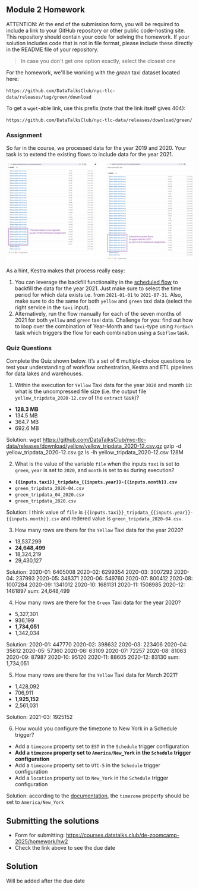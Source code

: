 ## Module 2 Homework

ATTENTION: At the end of the submission form, you will be required to include a link to your GitHub repository or other public code-hosting site. This repository should contain your code for solving the homework. If your solution includes code that is not in file format, please include these directly in the README file of your repository.

> In case you don't get one option exactly, select the closest one 

For the homework, we'll be working with the _green_ taxi dataset located here:

`https://github.com/DataTalksClub/nyc-tlc-data/releases/tag/green/download`

To get a `wget`-able link, use this prefix (note that the link itself gives 404):

`https://github.com/DataTalksClub/nyc-tlc-data/releases/download/green/`

### Assignment

So far in the course, we processed data for the year 2019 and 2020. Your task is to extend the existing flows to include data for the year 2021.

![homework datasets](../../../02-workflow-orchestration/images/homework.png)

As a hint, Kestra makes that process really easy:
1. You can leverage the backfill functionality in the [scheduled flow](../../../02-workflow-orchestration/flows/07_gcp_taxi_scheduled.yaml) to backfill the data for the year 2021. Just make sure to select the time period for which data exists i.e. from `2021-01-01` to `2021-07-31`. Also, make sure to do the same for both `yellow` and `green` taxi data (select the right service in the `taxi` input).
2. Alternatively, run the flow manually for each of the seven months of 2021 for both `yellow` and `green` taxi data. Challenge for you: find out how to loop over the combination of Year-Month and `taxi`-type using `ForEach` task which triggers the flow for each combination using a `Subflow` task.

### Quiz Questions

Complete the Quiz shown below. It’s a set of 6 multiple-choice questions to test your understanding of workflow orchestration, Kestra and ETL pipelines for data lakes and warehouses.

1) Within the execution for `Yellow` Taxi data for the year `2020` and month `12`: what is the uncompressed file size (i.e. the output file `yellow_tripdata_2020-12.csv` of the `extract` task)?
- **128.3 MB**
- 134.5 MB
- 364.7 MB
- 692.6 MB
  
Solution:
wget https://github.com/DataTalksClub/nyc-tlc-data/releases/download/yellow/yellow_tripdata_2020-12.csv.gz
gzip -d yellow_tripdata_2020-12.csv.gz
ls -lh yellow_tripdata_2020-12.csv
128M

2) What is the value of the variable `file` when the inputs `taxi` is set to `green`, `year` is set to `2020`, and `month` is set to `04` during execution?
- **`{{inputs.taxi}}_tripdata_{{inputs.year}}-{{inputs.month}}.csv`** 
- `green_tripdata_2020-04.csv`
- `green_tripdata_04_2020.csv`
- `green_tripdata_2020.csv`

Solution:
I think value of `file` is `{{inputs.taxi}}_tripdata_{{inputs.year}}-{{inputs.month}}.csv` and redered value is `green_tripdata_2020-04.csv`.

3) How many rows are there for the `Yellow` Taxi data for the year 2020?
- 13,537.299
- **24,648,499**
- 18,324,219
- 29,430,127

Solution:
2020-01: 6405008
2020-02: 6299354
2020-03: 3007292
2020-04: 237993
2020-05: 348371
2020-06: 549760
2020-07: 800412
2020-08: 1007284
2020-09: 1341012
2020-10: 1681131
2020-11: 1508985
2020-12: 1461897
sum: 24,648,499

4) How many rows are there for the `Green` Taxi data for the year 2020?
- 5,327,301
- 936,199
- **1,734,051**
- 1,342,034

Solution:
2020-01: 447770
2020-02: 398632
2020-03: 223406
2020-04: 35612
2020-05: 57360
2020-06: 63109
2020-07: 72257
2020-08: 81063
2020-09: 87987
2020-10: 95120
2020-11: 88605
2020-12: 83130
sum: 1,734,051

5) How many rows are there for the `Yellow` Taxi data for March 2021?
- 1,428,092
- 706,911
- **1,925,152**
- 2,561,031

Solution:
2021-03: 1925152

6) How would you configure the timezone to New York in a Schedule trigger?
- Add a `timezone` property set to `EST` in the `Schedule` trigger configuration  
- **Add a `timezone` property set to `America/New_York` in the `Schedule` trigger configuration**
- Add a `timezone` property set to `UTC-5` in the `Schedule` trigger configuration
- Add a `location` property set to `New_York` in the `Schedule` trigger configuration  

Solution:
according to the [documentation](https://kestra.io/docs/workflow-components/triggers/schedule-trigger), the `timezone` property should be set to `America/New_York`

## Submitting the solutions

* Form for submitting: https://courses.datatalks.club/de-zoomcamp-2025/homework/hw2
* Check the link above to see the due date

## Solution

Will be added after the due date

